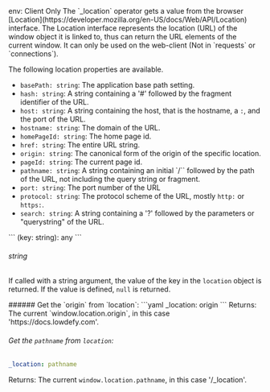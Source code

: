 <TITLE>
_location
</TITLE>

<METADATA>
env: Client Only
</METADATA>

<DESCRIPTION>
The `_location` operator gets a value from the browser [Location](https://developer.mozilla.org/en-US/docs/Web/API/Location) interface. The Location interface represents the location (URL) of the window object it is linked to, thus can return the URL elements of the current window. It can only be used on the web-client (Not in `requests` or `connections`).

The following location properties are available.

- `basePath: string`: The application base path setting.
- `hash: string`: A string containing a '#' followed by the fragment identifier of the URL.
- `host: string`: A string containing the host, that is the hostname, a `:`, and the port of the URL.
- `hostname: string`: The domain of the URL.
- `homePageId: string`: The home page id.
- `href: string`: The entire URL string.
- `origin: string`: The canonical form of the origin of the specific location.
- `pageId: string`: The current page id.
- `pathname: string`: A string containing an initial `/`` followed by the path of the URL, not including the query string or fragment.
- `port: string`: The port number of the URL
- `protocol: string`: The protocol scheme of the URL, mostly `http:` or `https:`.
- `search: string`: A string containing a '?' followed by the parameters or "querystring" of the URL.
  </DESCRIPTION>

<USAGE>
```
(key: string): any
```

###### string

If called with a string argument, the value of the key in the `location` object is returned. If the value is defined, `null` is returned.
</USAGE>

<EXAMPLES>
###### Get the `origin` from `location`:
```yaml
_location: origin
```
Returns: The current `window.location.origin`, in this case 'https://docs.lowdefy.com'.

###### Get the `pathname` from `location`:

```yaml
_location: pathname
```

Returns: The current `window.location.pathname`, in this case '/\_location'.
</EXAMPLES>

